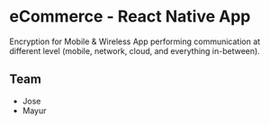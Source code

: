 # eCommerce - React Native App

Encryption for Mobile & Wireless App performing communication at different level (mobile, network, cloud, and everything in-between).

## Team

- Jose
- Mayur

